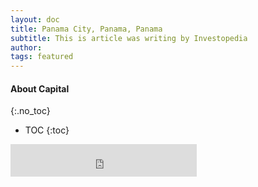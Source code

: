 ```yaml
---
layout: doc
title: Panama City, Panama, Panama
subtitle: This is article was writing by Investopedia
author:
tags: featured
---
```


#### About Capital
{:.no_toc}
* TOC
{:toc}

<iframe frameborder="no" border="0" marginwidth="0" marginheight="0" width=298 height=52 src="https://www.booking.com/searchresults.en.html?city=-168008&aid=893121&no_rooms=1&group_adults=1"></iframe>





